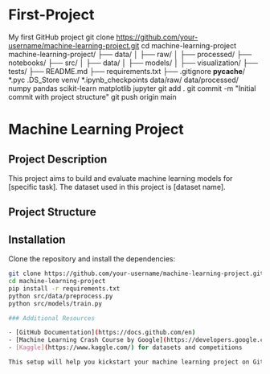 # First-Project
My first GitHub project 
git clone https://github.com/your-username/machine-learning-project.git
cd machine-learning-project
machine-learning-project/
├── data/
│   ├── raw/
│   ├── processed/
├── notebooks/
├── src/
│   ├── data/
│   ├── models/
│   ├── visualization/
├── tests/
├── README.md
├── requirements.txt
├── .gitignore
__pycache__/
*.pyc
.DS_Store
venv/
*.ipynb_checkpoints
data/raw/
data/processed/
numpy
pandas
scikit-learn
matplotlib
jupyter
git add .
git commit -m "Initial commit with project structure"
git push origin main
# Machine Learning Project

## Project Description

This project aims to build and evaluate machine learning models for [specific task]. The dataset used in this project is [dataset name].

## Project Structure


## Installation

Clone the repository and install the dependencies:

```sh
git clone https://github.com/your-username/machine-learning-project.git
cd machine-learning-project
pip install -r requirements.txt
python src/data/preprocess.py
python src/models/train.py

### Additional Resources

- [GitHub Documentation](https://docs.github.com/en)
- [Machine Learning Crash Course by Google](https://developers.google.com/machine-learning/crash-course)
- [Kaggle](https://www.kaggle.com/) for datasets and competitions

This setup will help you kickstart your machine learning project on GitHub.
